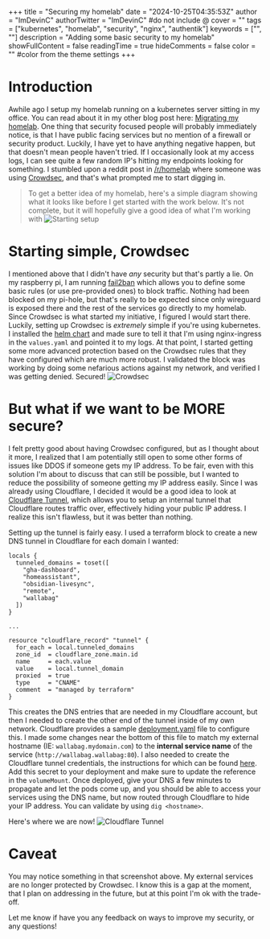 +++
title = "Securing my homelab"
date = "2024-10-25T04:35:53Z"
author = "ImDevinC"
authorTwitter = "ImDevinC" #do not include @
cover = ""
tags = ["kubernetes", "homelab", "security", "nginx", "authentik"]
keywords = ["", ""]
description = "Adding some basic security to my homelab"
showFullContent = false
readingTime = true
hideComments = false
color = "" #color from the theme settings
+++
# Introduction
Awhile ago I setup my homelab running on a kubernetes server sitting in my office. You can read about it in my other blog post here: [Migrating my homelab](https://blog.imdevinc.com/posts/homelab). One thing that security focused people will probably immediately notice, is that I have public facing services but no mention of a firewall or security product. Luckily, I have yet to have anything negative happen, but that doesn't mean people haven't tried. If I occasionally look at my access logs, I can see quite a few random IP's hitting my endpoints looking for something.
I stumbled upon a reddit post in [/r/homelab](https://reddit.com/r/homelab) where someone was using [Crowdsec](https://crowdsec.net), and that's what prompted me to start digging in.

> To get a better idea of my homelab, here's a simple diagram showing what it looks like before I get started with the work below. It's not complete, but it will hopefully give a good idea of what I'm working with
![Starting setup](/images/homelab-secure-1.png)

# Starting simple, Crowdsec
I mentioned above that I didn't have _any_ security but that's partly a lie. On my raspberry pi, I am running [fail2ban](https://github.com/fail2ban/fail2ban) which allows you to define some basic rules (or use pre-provided ones) to block traffic. Nothing had been blocked on my pi-hole, but that's really to be expected since only wireguard is exposed there and the rest of the services go directly to my homelab.
Since Crowdsec is what started my initiative, I figured I would start there. Luckily, setting up Crowdsec is _extremely_ simple if you're using kubernetes. I installed the [helm chart](https://github.com/crowdsecurity/helm-charts/tree/main/charts/crowdsec) and made sure to tell it that I'm using nginx-ingress in the `values.yaml` and pointed it to my logs. At that point, I started getting some more advanced protection based on the Crowdsec rules that they have configured which are much more robust. I validated the block was working by doing some nefarious actions against my network, and verified I was getting denied. Secured!
![Crowdsec](/images/homelab-secure-2.png)

# But what if we want to be MORE secure?
I felt pretty good about having Crowdsec configured, but as I thought about it more, I realized that I am potentially still open to some other forms of issues like DDOS if someone gets my IP address. To be fair, even with this solution I'm about to discuss that can still be possible, but I wanted to reduce the possibility of someone getting my IP address easily. 
Since I was already using Cloudflare, I decided it would be a good idea to look at [Cloudflare Tunnel](https://www.cloudflare.com/products/tunnel/), which allows you to setup an internal tunnel that Cloudflare routes traffic over, effectively hiding your public IP address. I realize this isn't flawless, but it was better than nothing.

Setting up the tunnel is fairly easy. I used a terraform block to create a new DNS tunnel in Cloudflare for each domain I wanted:
```hcl
locals {
  tunneled_domains = toset([
    "gha-dashboard",
    "homeassistant",
    "obsidian-livesync",
    "remote",
    "wallabag"
  ])
}

...

resource "cloudflare_record" "tunnel" {
  for_each = local.tunneled_domains
  zone_id  = cloudflare_zone.main.id
  name     = each.value
  value    = local.tunnel_domain
  proxied  = true
  type     = "CNAME"
  comment  = "managed by terraform"
}
```

This creates the DNS entries that are needed in my Cloudflare account, but then I needed to create the other end of the tunnel inside of my own network. Cloudflare provides a sample [deployment.yaml](https://github.com/cloudflare/argo-tunnel-examples/blob/master/named-tunnel-k8s/cloudflared.yaml) file to configure this. I made some changes near the bottom of this file to match my external hostname (IE: `wallabag.mydomain.com`) to the **internal service name** of the service (`http://wallabag.wallabag:80`). I also needed to create the Cloudflare tunnel credentials, the instructions for which can be found [here](https://github.com/cloudflare/argo-tunnel-examples/blob/master/named-tunnel-k8s/README.md). Add this secret to your deployment and make sure to update the reference in the `volumeMount`.
Once deployed, give your DNS a few minutes to propagate and let the pods come up, and you should be able to access your services using the DNS name, but now routed through Cloudflare to hide your IP address. You can validate by using `dig <hostname>`.

Here's where we are now!
![Cloudflare Tunnel](/images/homelab-secure-3.png)

# Caveat
You may notice something in that screenshot above. My external services are no longer protected by Crowdsec. I know this is a gap at the moment, that I plan on addressing in the future, but at this point I'm ok with the trade-off.

Let me know if have you any feedback on ways to improve my security, or any questions!
